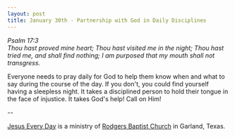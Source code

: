 ```yaml
---
layout: post
title: January 30th - Partnership with God in Daily Disciplines
---
```


_Psalm 17:3  
Thou hast proved mine heart; Thou hast visited me in the night; Thou
hast tried me, and shall find nothing; I am purposed that my mouth
shall not transgress._

Everyone needs to pray daily for God to help them know when and
what to say during the course of the day. If you don't, you could
find yourself having a sleepless night. It takes a disciplined person
to hold their tongue in the face of injustice. It takes God's help!
Call on Him!

 --

<a href=http://jesuseveryday.net>Jesus Every Day</a> is a ministry of <a href=http://rodgersbaptist.net>Rodgers Baptist Church</a> in Garland, Texas.
